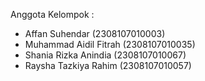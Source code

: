 Anggota Kelompok : 
- Affan Suhendar        (2308107010003)
- Muhammad Aidil Fitrah (2308107010035)
- Shania Rizka Anindia  (2308107010067)
- Raysha Tazkiya Rahim  (2308107010057)

